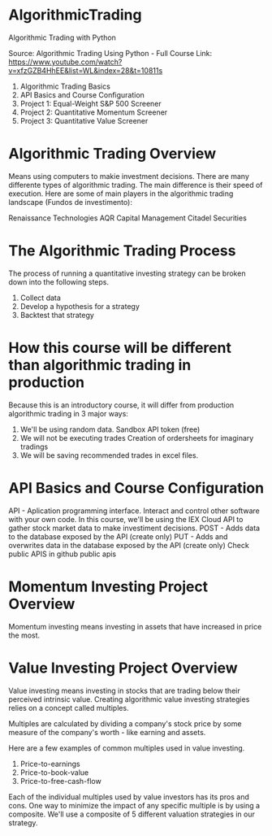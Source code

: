 # AlgorithmicTrading
Algorithmic Trading with Python

Source: Algorithmic Trading Using Python - Full Course
Link: https://www.youtube.com/watch?v=xfzGZB4HhEE&list=WL&index=28&t=10811s

1. Algorithmic Trading Basics
2. API Basics and Course Configuration
3. Project 1: Equal-Weight S&P 500 Screener
4. Project 2: Quantitative Momentum Screener
5. Project 3: Quantitative Value Screener


# Algorithmic Trading Overview 
Means using computers to makie investment decisions. 
There are many differente types of algorithmic trading. The main difference is their speed of execution. 
Here are some of main players in the algorithmic trading landscape (Fundos de investimento): 

Renaissance Technologies 
AQR Capital Management
Citadel Securities

# The Algorithmic Trading Process
The process of running a quantitative investing strategy can be broken down into the following steps.

1. Collect data
2. Develop a hypothesis for a strategy
3. Backtest that strategy


# How this course will be different than algorithmic trading in production
Because this is an introductory course, it will differ from production algorithmic trading in 3 major ways: 
1. We'll be using random data. 
    Sandbox API token (free)
2. We will not be executing trades
    Creation of ordersheets for imaginary tradings
3. We will be saving recommended trades in excel files. 


# API Basics and Course Configuration 
API - Aplication programming interface. 
    Interact and control other software with your own code. 
    In this course, we'll be using the IEX Cloud API to gather stock market data to make investiment decisions. 
    POST - Adds data to the database exposed by the API (create only)
    PUT - Adds and overwrites data in the database exposed by the API (create only)
    Check public APIS in github public apis 


# Momentum Investing Project Overview
Momentum investing means investing in assets that have increased in price the most. 

# Value Investing Project Overview
Value investing means investing in stocks that are trading below their perceived intrinsic value. 
Creating algorithmic value investing strategies relies on a concept called multiples. 

Multiples are calculated by dividing a company's stock price by some measure of the company's worth - like 
earning and assets. 

Here are a few examples of common multiples used in value investing. 
1. Price-to-earnings
2. Price-to-book-value
3. Price-to-free-cash-flow

Each of the individual multiples used by value investors has its pros and cons. 
One way to minimize the impact of any specific multiple is by using a composite. 
We'll use a composite of 5 different valuation strategies in our strategy. 



